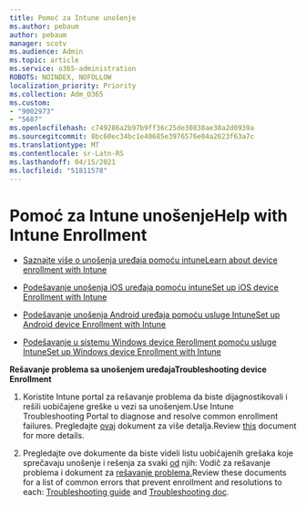 ```yaml
---
title: Pomoć za Intune unošenje
ms.author: pebaum
author: pebaum
manager: scotv
ms.audience: Admin
ms.topic: article
ms.service: o365-administration
ROBOTS: NOINDEX, NOFOLLOW
localization_priority: Priority
ms.collection: Adm_O365
ms.custom:
- "9002973"
- "5687"
ms.openlocfilehash: c749286a2b97b9ff36c25de30838ae38a2d0939a
ms.sourcegitcommit: 8bc60ec34bc1e40685e3976576e04a2623f63a7c
ms.translationtype: MT
ms.contentlocale: sr-Latn-RS
ms.lasthandoff: 04/15/2021
ms.locfileid: "51811578"
---
```

# <a name="help-with-intune-enrollment"></a><span data-ttu-id="3dd7b-102">Pomoć za Intune unošenje</span><span class="sxs-lookup"><span data-stu-id="3dd7b-102">Help with Intune Enrollment</span></span>


- [<span data-ttu-id="3dd7b-103">Saznajte više o unošenja uređaja pomoću intune</span><span class="sxs-lookup"><span data-stu-id="3dd7b-103">Learn about device enrollment with Intune</span></span>](https://docs.microsoft.com/intune/device-enrollment)

- [<span data-ttu-id="3dd7b-104">Podešavanje unošenja iOS uređaja pomoću intune</span><span class="sxs-lookup"><span data-stu-id="3dd7b-104">Set up iOS device Enrollment with Intune</span></span>](https://docs.microsoft.com/intune/ios-enroll)

- [<span data-ttu-id="3dd7b-105">Podešavanje unošenja Android uređaja pomoću usluge Intune</span><span class="sxs-lookup"><span data-stu-id="3dd7b-105">Set up Android device Enrollment with Intune</span></span>](https://docs.microsoft.com/intune/android-enroll)

- [<span data-ttu-id="3dd7b-106">Podešavanje u sistemu Windows device Rerollment pomoću usluge Intune</span><span class="sxs-lookup"><span data-stu-id="3dd7b-106">Set up Windows device Enrollment with Intune</span></span>](https://docs.microsoft.com/intune/windows-enroll)

<span data-ttu-id="3dd7b-107">**Rešavanje problema sa unošenjem uređaja**</span><span class="sxs-lookup"><span data-stu-id="3dd7b-107">**Troubleshooting device Enrollment**</span></span>

1. <span data-ttu-id="3dd7b-108">Koristite Intune portal za rešavanje problema da biste dijagnostikovali i rešili uobičajene greške u vezi sa unošenjem.</span><span class="sxs-lookup"><span data-stu-id="3dd7b-108">Use Intune Troubleshooting Portal to diagnose and resolve common enrollment failures.</span></span> <span data-ttu-id="3dd7b-109">Pregledajte [ovaj](https://docs.microsoft.com/intune/help-desk-operators) dokument za više detalja.</span><span class="sxs-lookup"><span data-stu-id="3dd7b-109">Review [this](https://docs.microsoft.com/intune/help-desk-operators) document for more details.</span></span>

2. <span data-ttu-id="3dd7b-110">Pregledajte ove dokumente da biste videli listu uobičajenih grešaka koje sprečavaju unošenje i rešenja za svaki [od](https://support.microsoft.com/help/4469913/troubleshooting-windows-device-enrollment-problems-in-microsoft-intune) njih: Vodič za rešavanje problema i dokument za [rešavanje problema.](https://docs.microsoft.com/intune/troubleshoot-device-enrollment-in-intune)</span><span class="sxs-lookup"><span data-stu-id="3dd7b-110">Review these documents for a list of common errors that prevent enrollment and resolutions to each: [Troubleshooting guide](https://support.microsoft.com/help/4469913/troubleshooting-windows-device-enrollment-problems-in-microsoft-intune) and [Troubleshooting doc](https://docs.microsoft.com/intune/troubleshoot-device-enrollment-in-intune).</span></span>